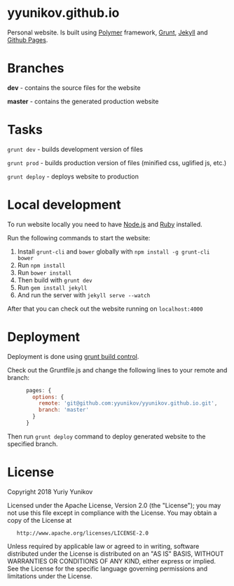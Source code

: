 # yyunikov.github.io
Personal website. Is built using [Polymer](https://www.polymer-project.org/) framework, [Grunt](http://gruntjs.com/), [Jekyll](http://jekyllrb.com/) and [Github Pages](https://pages.github.com/).

# Branches
**dev** - contains the source files for the website

**master** - contains the generated production website

# Tasks
`grunt dev` - builds development version of files

`grunt prod` - builds production version of files (minified css, uglified js, etc.)

`grunt deploy` - deploys website to production

# Local development
To run website locally you need to have [Node.js](http://nodejs.org/) and [Ruby](https://www.ruby-lang.org/) installed.

Run the following commands to start the website:

1. Install `grunt-cli` and `bower` globally with `npm install -g grunt-cli bower`
2. Run `npm install`
3. Run `bower install`
4. Then build with `grunt dev`
5. Run `gem install jekyll`
6. And run the server with `jekyll serve --watch`

After that you can check out the website running on `localhost:4000`

# Deployment
Deployment is done using [grunt build control](https://www.npmjs.com/package/grunt-build-control).

Check out the Gruntfile.js and change the following lines to your remote and branch:
```javascript
      pages: {
        options: {
          remote: 'git@github.com:yyunikov/yyunikov.github.io.git',
          branch: 'master'
        }
      }
```
Then run `grunt deploy` command to deploy generated website to the specified branch.

License
=================

   Copyright 2018 Yuriy Yunikov

   Licensed under the Apache License, Version 2.0 (the "License");
   you may not use this file except in compliance with the License.
   You may obtain a copy of the License at

       http://www.apache.org/licenses/LICENSE-2.0

   Unless required by applicable law or agreed to in writing, software
   distributed under the License is distributed on an "AS IS" BASIS,
   WITHOUT WARRANTIES OR CONDITIONS OF ANY KIND, either express or implied.
   See the License for the specific language governing permissions and
   limitations under the License.
